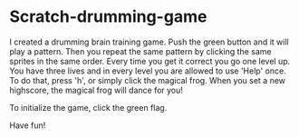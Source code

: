 # Scratch-drumming-game

I created a drumming brain training game. Push the green button and it will play a pattern. Then you repeat the same pattern by clicking the same sprites in the same order. Every time you get it correct you go one level up. 
You have three lives and in every level you are allowed to use 'Help' once. To do that, press 'h', or simply click the magical frog. 
When you set a new highscore, the magical frog will dance for you!

To initialize the game, click the green flag.

Have fun!
